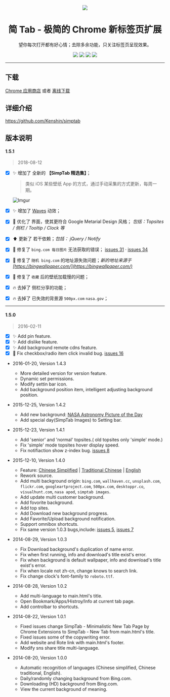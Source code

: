 <p align="center"><img src="http://simptab.qiniudn.com/logo@192.png" /></p>
<h1 align="center">简 Tab - 极简的 Chrome 新标签页扩展</h1>
<p align="center">望你每次打开都有好心情；去除多余功能，只关注标签页呈现效果。</p>
<p align="center">
   <a href="https://github.com/kenshin/simptab/releases"><img src="https://img.shields.io/badge/lastest_version-1.5.1-blue.svg"></a>
   <a target="_blank" href="http://ksria.com/simptab"><img src="https://img.shields.io/badge/website-_simptab.ksria.com-1DBA90.svg"></a>
   <a target="_blank" href="https://chrome.google.com/webstore/detail/simptab-new-tab/kbgmbmkhepchmmcnbdbclpkpegbgikjc"><img src="https://img.shields.io/badge/download-_chrome_webstore-brightgreen.svg"></a>
   <a href="http://ksria.com/simptab/crx/1.5.1/simptab.crx"><img src="https://img.shields.io/badge/download-_crx-brightgreen.svg"></a>
</p>

***

下载
---
[Chrome 应用商店](https://chrome.google.com/webstore/detail/simptab-new-tab/kbgmbmkhepchmmcnbdbclpkpegbgikjc) 或者 [离线下载](http://ksria.com/simptab/crx/1.5.1/simptab.crx)

详细介绍
---
https://github.com/Kenshin/simptab

版本说明
---

#### 1.5.1

> 2018-08-12

- [x] :sparkles: 增加了 全新的 **【SimpTab 精选集】**；  
  > 类似 iOS 某些壁纸 App 的方式，通过手动采集的方式更新，每周一期。  

  ![Imgur](https://i.imgur.com/pblZLv0.png)

- [x] :sparkles: 增加了 [Waves](http://fian.my.id/Waves/) 动效；

- [x] :lipstick: 优化了 界面，使其更符合 Google Metarial Design 风格； _包括：Topsites / 侧栏 / Tooltip / Clock 等_
- [x] :arrow_up: 更新了 若干依赖；_包括： jQuery / Notify_

- [x] :bug: 修复了 `bing.com 每日图片` 无法获取的错误； [issues 31](https://github.com/kenshin/simptab/issues/31) · [issues 34](https://github.com/kenshin/simptab/issues/34)
- [x] :bug: 修复了 `随机 bing.com` 的地址源失效问题；_新的地址来源于 [https://bingwallpaper.com/](https://bingwallpaper.com/)_
- [x] :bug: 修复了 `收藏` 后的壁纸加载慢的问题；

- [x] :fire: 去掉了 侧栏分享的功能；
- [x] :fire: 去掉了 已失效的背景源 `500px.com` `nasa.gov`；

***


#### 1.5.0

> 2016-02-11

- [x] :sparkles: Add pin feature.
- [x] :sparkles: Add dislike feature.
- [x] :sparkles: Add background remote cdns feature.
- [x] :bug: Fix checkbox/radio item click invalid bug. [issues 16](https://github.com/kenshin/simptab/issues/16)

- 2016-01-20, Version 1.4.3
  * More detailed version for version feature.
  * Dynamic set permissions.
  * Modify settin bar icon.
  * Add background position item, intelligent adjusting background position.

- 2015-12-25, Version 1.4.2
  * Add new background: [NASA Astronomy Picture of the Day](http://apod.nasa.gov/apod/astropix.html)
  * Add special day(SimpTab Images) to Setting bar.

- 2015-12-23, Version 1.4.1
  * Add 'senior' and 'normal' topsites.( old topsites only 'simple' mode.)
  * Fix 'simple' mode topsites hover display speed.
  * Fix notifiaction show z-index bug. [issues 8](https://github.com/kenshin/simptab/issues/8)

- 2015-12-10, Version 1.4.0
  * Feature: [Chinese Simplified](https://github.com/kenshin/simptab/blob/master/README.md) | [Traditional Chinese](https://github.com/kenshin/simptab/blob/master/README.tw.md) | [English](https://github.com/kenshin/simptab/blob/master/README.en.md)
  * Rework source.
  * Add multi background origin: `bing.com`, `wallhaven.cc`, `unsplash.com`, `flickr.com`, `googleartproject.com`, `500px.com`, `desktoppr.co`, `visualhunt.com`, `nasa apod`, `simptab images`.
  * Add update multi customer background.
  * Add fovorite background.
  * Add top sites.
  * Add Download new background progress.
  * Add Favorite/Upload background notification.
  * Support omnibox shortcuts.
  * Fix same version 1.0.3 bugs,include: [issues 5](https://github.com/kenshin/simptab/issues/5), [issues 7](https://github.com/kenshin/simptab/issues/7)

- 2014-08-29, Version 1.0.3
  * Fix Download background's duplication of name error.
  * Fix when first running, info and download's title exist's error.
  * Fix when background is default wallpaper, info and download's title exist's error.
  * Fix when locale not zh-cn, change knows to search link.
  * Fix change clock's font-family to `roboto.ttf`.

- 2014-08-28, Version 1.0.2
  * Add multi-language to main.html's title.
  * Open Bookmark/Apps/Histroy/Info at current tab page.
  * Add controlbar to shortcuts.

- 2014-08-22, Version 1.0.1
  * Fixed issues change SimpTab - Minimalistic New Tab Page by Chrome Extensions to SimpTab - New Tab from main.html's title.
  * Fixed issues some of the copywriting error.
  * Add website and Rote link with main.html's footer.
  * Modify sns share title multi-language.

- 2014-08-20, Version 1.0.0
  * Automatic recognition of languages (Chinese simplified, Chinese traditional, English).
  * Daily/randomly changing background from Bing.com.
  * Downloading (HD) background from Bing.com.
  * View the current background of meaning.
